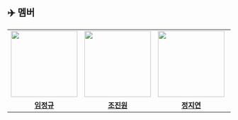 ## :airplane: **멤버**
<table>
 <tr>
    <td align="center"><a href="https://github.com/DoxB"><img src="https://avatars.githubusercontent.com/DoxB" width="150px;" alt=""></td>
    <td align="center"><a href="https://github.com/yonggaljjw"><img src="https://avatars.githubusercontent.com/yonggaljjw" width="150px;" alt=""></td>
    <td align="center"><a href="https://github.com/JiyeonJeong02"><img src="https://avatars.githubusercontent.com/JiyeonJeong02" width="150px;" alt=""></td>
    <td align="center"><a href="https://github.com/rhrjsdn3853"><img src="https://avatars.githubusercontent.com/rhrjsdn3853" width="150px;" alt=""></td>
    <td align="center"><a href="https://github.com/sangminpark9"><img src="https://avatars.githubusercontent.com/rhrjsdn3853" width="150px;" alt=""></td>
    <td align="center"><a href="https://github.com/gaeun19"><img src="https://avatars.githubusercontent.com/rhrjsdn3853" width="150px;" alt=""></td>
    <td align="center"><a href="https://github.com/kimnagyeong99"><img src="https://avatars.githubusercontent.com/rhrjsdn3853" width="150px;" alt=""></td>
  </tr>
  <tr>
    <td align="center"><a href="https://github.com/DoxB"><b>임정규</b></td>
    <td align="center"><a href="https://github.com/yonggaljjw"><b>조진원</b></td>
    <td align="center"><a href="https://github.com/JiyeonJeong02"><b>정지연</b></td>
    <td align="center"><a href="https://github.com/rhrjsdn3853"><b>고건우</b></td>
    <td align="center"><a href="https://github.com/sangminpark9"><b>박상민</b></td>
    <td align="center"><a href="https://github.com/gaeun19"><b>이가은</b></td>
    <td align="center"><a href="https://github.com/kimnagyeong99"><b>김나경</b></td>
  </tr>
</table>
